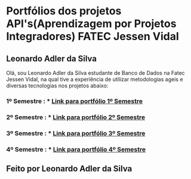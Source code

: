 # Portfólios dos projetos API's(Aprendizagem por Projetos Integradores) FATEC Jessen Vidal

<h2> Leonardo Adler da Silva </h2>

  Olá, sou Leonardo Adler da Silva
estudante de Banco de Dados na Fatec Jessen Vidal, na qual tive a experiência de utilizar
metodologias ageis e diversas tecnologias nos projetos abaixo: 

### 1º Semestre : * [Link para portfólio 1º Semestre](https://github.com/LeoAdlerr/PortfolioApis/tree/main/1Semestre) 

### 2º Semestre : * [Link para portfólio 2º Semestre](https://github.com/LeoAdlerr/PortfolioApis/tree/main/2Semestre)

### 3º Semestre : * [Link para portfólio 3º Semestre](https://github.com/LeoAdlerr/PortfolioApis/tree/main/3Semestre)

### 4º Semestre : * [Link para portfólio 4º Semestre](https://github.com/LeoAdlerr/PortfolioApis/tree/main/4Semestre)

## Feito por Leonardo Adler da Silva
